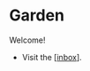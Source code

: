 # Garden

Welcome!

- Visit the [[inbox]].

[//begin]: # "Autogenerated link references for markdown compatibility"
[inbox]: inbox "Reading Inbox"
[//end]: # "Autogenerated link references"